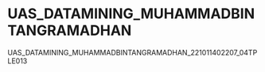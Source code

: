 # UAS_DATAMINING_MUHAMMADBINTANGRAMADHAN
UAS_DATAMINING_MUHAMMADBINTANGRAMADHAN_221011402207_04TPLE013
